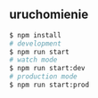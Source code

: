 ## uruchomienie

```bash
$ npm install
# development
$ npm run start
# watch mode
$ npm run start:dev
# production mode
$ npm run start:prod
```
